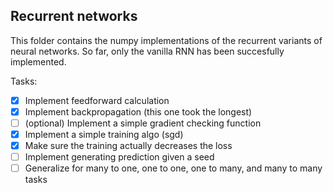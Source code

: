## Recurrent networks

This folder contains the numpy implementations of the recurrent variants of neural networks. So far, only the vanilla RNN has been succesfully implemented.

Tasks:
- [x] Implement feedforward calculation
- [x] Implement backpropagation (this one took the longest)
- [ ] (optional) Implement a simple gradient checking function
- [x] Implement a simple training algo (sgd)
- [x] Make sure the training actually decreases the loss
- [ ] Implement generating prediction given a seed
- [ ] Generalize for many to one, one to one, one to many, and many to many tasks
